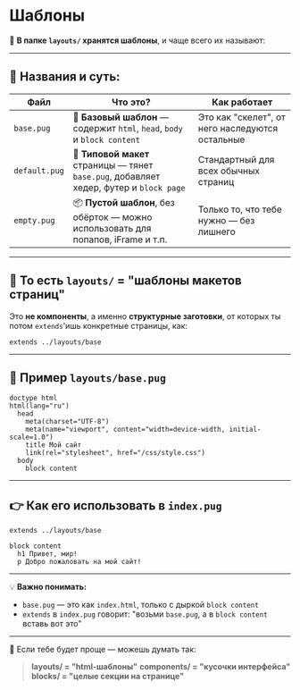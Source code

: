 # Шаблоны
🎯 **В папке `layouts/` хранятся шаблоны**, и чаще всего их называют:

---

## 🧱 Названия и суть:

| Файл          | Что это?                                                                                | Как работает                                    |
| ------------- | --------------------------------------------------------------------------------------- | ----------------------------------------------- |
| `base.pug`    | 🧩 **Базовый шаблон** — содержит `html`, `head`, `body` и `block content`               | Это как "скелет", от него наследуются остальные |
| `default.pug` | 📄 **Типовой макет** страницы — тянет `base.pug`, добавляет хедер, футер и `block page` | Стандартный для всех обычных страниц            |
| `empty.pug`   | 📦 **Пустой шаблон**, без обёрток — можно использовать для попапов, iFrame и т.п.       | Только то, что тебе нужно — без лишнего         |

---

## 📁 То есть `layouts/` = "шаблоны макетов страниц"
Это **не компоненты**, а именно **структурные заготовки**, от которых ты потом `extends`'ишь конкретные страницы, как:

```pug
extends ../layouts/base
```

---

## 📄 Пример `layouts/base.pug`

```pug
doctype html
html(lang="ru")
  head
    meta(charset="UTF-8")
    meta(name="viewport", content="width=device-width, initial-scale=1.0")
    title Мой сайт
    link(rel="stylesheet", href="/css/style.css")
  body
    block content
```

---

## 👉 Как его использовать в `index.pug`

```pug
extends ../layouts/base

block content
  h1 Привет, мир!
  p Добро пожаловать на мой сайт!
```

---

💡 **Важно понимать:**

* `base.pug` — это как `index.html`, только с дыркой `block content`
* `extends` в `index.pug` говорит: "возьми `base.pug`, а в `block content` вставь вот это"

---

📌 Если тебе будет проще — можешь думать так:

> **layouts/ = "html-шаблоны"**
> **components/ = "кусочки интерфейса"**
> **blocks/ = "целые секции на странице"**
